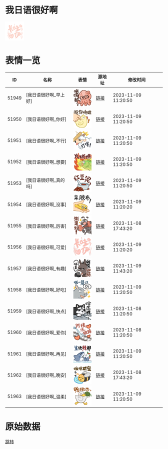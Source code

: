 # 我日语很好啊

<img src="./cover.png" height="60" alt="cover" />

# 表情一览

|ID|名称|表情|源地址|修改时间|
|----|----|----|----|----|
|51949|[我日语很好啊_早上好]|<img src="./pic/051949_%5B我日语很好啊_早上好%5D.png" height="60" alt="早上好"/>|[链接](https://i0.hdslb.com/bfs/garb/7dd183b16dee843fb7ef444875413957230450d4.png)|2023-11-09 11:20:50|
|51950|[我日语很好啊_你好]|<img src="./pic/051950_%5B我日语很好啊_你好%5D.png" height="60" alt="你好"/>|[链接](https://i0.hdslb.com/bfs/garb/c52628cf0a35921176a90d9fcf9ca7abedc135ed.png)|2023-11-09 11:20:50|
|51951|[我日语很好啊_不行]|<img src="./pic/051951_%5B我日语很好啊_不行%5D.png" height="60" alt="不行"/>|[链接](https://i0.hdslb.com/bfs/garb/fde0993603b9cc768485afd1697c2b5c7edb1739.png)|2023-11-09 11:20:50|
|51952|[我日语很好啊_想要]|<img src="./pic/051952_%5B我日语很好啊_想要%5D.png" height="60" alt="想要"/>|[链接](https://i0.hdslb.com/bfs/garb/25e33feae01e3b9cd08eb93bcdfe3506d250fe71.png)|2023-11-09 11:20:50|
|51953|[我日语很好啊_真的吗]|<img src="./pic/051953_%5B我日语很好啊_真的吗%5D.png" height="60" alt="真的吗"/>|[链接](https://i0.hdslb.com/bfs/garb/63e08789043f2506813a1582b5fe4f90841d1723.png)|2023-11-09 11:20:50|
|51954|[我日语很好啊_没事]|<img src="./pic/051954_%5B我日语很好啊_没事%5D.png" height="60" alt="没事"/>|[链接](https://i0.hdslb.com/bfs/garb/66305f73f099e2157121087c83e34c5afc3bba8d.png)|2023-11-09 11:20:20|
|51955|[我日语很好啊_厉害]|<img src="./pic/051955_%5B我日语很好啊_厉害%5D.png" height="60" alt="厉害"/>|[链接](https://i0.hdslb.com/bfs/garb/1163959051e96983d8d6c20804b02fab6569308a.png)|2023-11-08 17:43:20|
|51956|[我日语很好啊_可爱]|<img src="./pic/051956_%5B我日语很好啊_可爱%5D.png" height="60" alt="可爱"/>|[链接](https://i0.hdslb.com/bfs/garb/390edd2db7d7600ac5ea64d819d7665b015c4cb7.png)|2023-11-09 11:20:20|
|51957|[我日语很好啊_有趣]|<img src="./pic/051957_%5B我日语很好啊_有趣%5D.png" height="60" alt="有趣"/>|[链接](https://i0.hdslb.com/bfs/garb/d56bc2bfc7197ec73538691f6ba4dddea8e8bdac.png)|2023-11-09 11:43:20|
|51958|[我日语很好啊_好吃]|<img src="./pic/051958_%5B我日语很好啊_好吃%5D.png" height="60" alt="好吃"/>|[链接](https://i0.hdslb.com/bfs/garb/2170273bfe2d425f7c42a14c2db387a937dcc7e7.png)|2023-11-09 11:20:50|
|51959|[我日语很好啊_快点]|<img src="./pic/051959_%5B我日语很好啊_快点%5D.png" height="60" alt="快点"/>|[链接](https://i0.hdslb.com/bfs/garb/71748d1c368b137b7de6ab5a6b3f32f22b2a9f91.png)|2023-11-08 11:20:50|
|51960|[我日语很好啊_爱你]|<img src="./pic/051960_%5B我日语很好啊_爱你%5D.png" height="60" alt="爱你"/>|[链接](https://i0.hdslb.com/bfs/garb/88ae3b7a07d5e29d6b07995182c59255bfa3d0a5.png)|2023-11-08 11:20:50|
|51961|[我日语很好啊_再见]|<img src="./pic/051961_%5B我日语很好啊_再见%5D.png" height="60" alt="再见"/>|[链接](https://i0.hdslb.com/bfs/garb/23e6f1c5b849069819865489f88e3fc6bb71c6e8.png)|2023-11-09 11:20:50|
|51962|[我日语很好啊_晚安]|<img src="./pic/051962_%5B我日语很好啊_晚安%5D.png" height="60" alt="晚安"/>|[链接](https://i0.hdslb.com/bfs/garb/e420c016eeb25885237f652d4b39b82a75e35c81.png)|2023-11-08 17:43:20|
|51963|[我日语很好啊_温柔]|<img src="./pic/051963_%5B我日语很好啊_温柔%5D.png" height="60" alt="温柔"/>|[链接](https://i0.hdslb.com/bfs/garb/90652565cf15255094c748fb2c7f489da6321219.png)|2023-11-09 11:20:50|

# 原始数据

[跳转](./raw.json)

